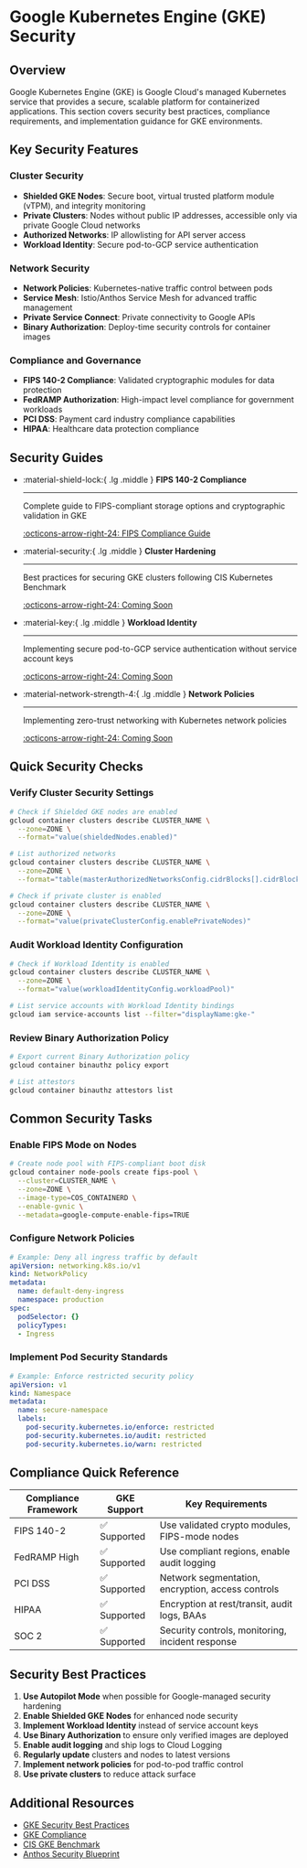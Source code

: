 # Google Kubernetes Engine (GKE) Security

## Overview

Google Kubernetes Engine (GKE) is Google Cloud's managed Kubernetes service that provides a secure, scalable platform for containerized applications. This section covers security best practices, compliance requirements, and implementation guidance for GKE environments.

## Key Security Features

### Cluster Security
- **Shielded GKE Nodes**: Secure boot, virtual trusted platform module (vTPM), and integrity monitoring
- **Private Clusters**: Nodes without public IP addresses, accessible only via private Google Cloud networks
- **Authorized Networks**: IP allowlisting for API server access
- **Workload Identity**: Secure pod-to-GCP service authentication

### Network Security
- **Network Policies**: Kubernetes-native traffic control between pods
- **Service Mesh**: Istio/Anthos Service Mesh for advanced traffic management
- **Private Service Connect**: Private connectivity to Google APIs
- **Binary Authorization**: Deploy-time security controls for container images

### Compliance and Governance
- **FIPS 140-2 Compliance**: Validated cryptographic modules for data protection
- **FedRAMP Authorization**: High-impact level compliance for government workloads
- **PCI DSS**: Payment card industry compliance capabilities
- **HIPAA**: Healthcare data protection compliance

## Security Guides

<div class="grid cards" markdown>

-   :material-shield-lock:{ .lg .middle } **FIPS 140-2 Compliance**

    ---

    Complete guide to FIPS-compliant storage options and cryptographic validation in GKE

    [:octicons-arrow-right-24: FIPS Compliance Guide](fips-compliance.md)

-   :material-security:{ .lg .middle } **Cluster Hardening**

    ---

    Best practices for securing GKE clusters following CIS Kubernetes Benchmark

    [:octicons-arrow-right-24: Coming Soon](#)

-   :material-key:{ .lg .middle } **Workload Identity**

    ---

    Implementing secure pod-to-GCP service authentication without service account keys

    [:octicons-arrow-right-24: Coming Soon](#)

-   :material-network-strength-4:{ .lg .middle } **Network Policies**

    ---

    Implementing zero-trust networking with Kubernetes network policies

    [:octicons-arrow-right-24: Coming Soon](#)

</div>

## Quick Security Checks

### Verify Cluster Security Settings
```bash
# Check if Shielded GKE nodes are enabled
gcloud container clusters describe CLUSTER_NAME \
  --zone=ZONE \
  --format="value(shieldedNodes.enabled)"

# List authorized networks
gcloud container clusters describe CLUSTER_NAME \
  --zone=ZONE \
  --format="table(masterAuthorizedNetworksConfig.cidrBlocks[].cidrBlock)"

# Check if private cluster is enabled
gcloud container clusters describe CLUSTER_NAME \
  --zone=ZONE \
  --format="value(privateClusterConfig.enablePrivateNodes)"
```

### Audit Workload Identity Configuration
```bash
# Check if Workload Identity is enabled
gcloud container clusters describe CLUSTER_NAME \
  --zone=ZONE \
  --format="value(workloadIdentityConfig.workloadPool)"

# List service accounts with Workload Identity bindings
gcloud iam service-accounts list --filter="displayName:gke-"
```

### Review Binary Authorization Policy
```bash
# Export current Binary Authorization policy
gcloud container binauthz policy export

# List attestors
gcloud container binauthz attestors list
```

## Common Security Tasks

### Enable FIPS Mode on Nodes
```bash
# Create node pool with FIPS-compliant boot disk
gcloud container node-pools create fips-pool \
  --cluster=CLUSTER_NAME \
  --zone=ZONE \
  --image-type=COS_CONTAINERD \
  --enable-gvnic \
  --metadata=google-compute-enable-fips=TRUE
```

### Configure Network Policies
```yaml
# Example: Deny all ingress traffic by default
apiVersion: networking.k8s.io/v1
kind: NetworkPolicy
metadata:
  name: default-deny-ingress
  namespace: production
spec:
  podSelector: {}
  policyTypes:
  - Ingress
```

### Implement Pod Security Standards
```yaml
# Example: Enforce restricted security policy
apiVersion: v1
kind: Namespace
metadata:
  name: secure-namespace
  labels:
    pod-security.kubernetes.io/enforce: restricted
    pod-security.kubernetes.io/audit: restricted
    pod-security.kubernetes.io/warn: restricted
```

## Compliance Quick Reference

| Compliance Framework | GKE Support | Key Requirements |
|---------------------|-------------|------------------|
| FIPS 140-2 | ✅ Supported | Use validated crypto modules, FIPS-mode nodes |
| FedRAMP High | ✅ Supported | Use compliant regions, enable audit logging |
| PCI DSS | ✅ Supported | Network segmentation, encryption, access controls |
| HIPAA | ✅ Supported | Encryption at rest/transit, audit logs, BAAs |
| SOC 2 | ✅ Supported | Security controls, monitoring, incident response |

## Security Best Practices

1. **Use Autopilot Mode** when possible for Google-managed security hardening
2. **Enable Shielded GKE Nodes** for enhanced node security
3. **Implement Workload Identity** instead of service account keys
4. **Use Binary Authorization** to ensure only verified images are deployed
5. **Enable audit logging** and ship logs to Cloud Logging
6. **Regularly update** clusters and nodes to latest versions
7. **Implement network policies** for pod-to-pod traffic control
8. **Use private clusters** to reduce attack surface

## Additional Resources

- [GKE Security Best Practices](https://cloud.google.com/kubernetes-engine/docs/how-to/hardening-your-cluster)
- [GKE Compliance](https://cloud.google.com/kubernetes-engine/docs/concepts/compliance)
- [CIS GKE Benchmark](https://www.cisecurity.org/benchmark/kubernetes)
- [Anthos Security Blueprint](https://cloud.google.com/anthos/docs/security-blueprint)